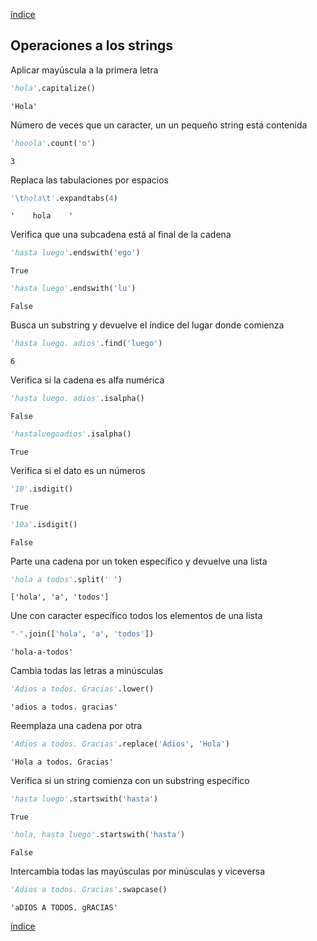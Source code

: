 [índice](../README.md)

## Operaciones a los strings

Aplicar mayúscula a la primera letra


```python
'hola'.capitalize()
```




    'Hola'



Número de veces que un caracter, un un pequeño string está contenida


```python
'hooola'.count('o')
```




    3



Replaca las tabulaciones por espacios


```python
'\thola\t'.expandtabs(4)
```




    '    hola    '



Verifica que una subcadena está al final de la cadena


```python
'hasta luego'.endswith('ego')
```




    True




```python
'hasta luego'.endswith('lu')
```




    False



Busca un substring y devuelve el índice del lugar donde comienza


```python
'hasta luego. adios'.find('luego')
```




    6



Verifica si la cadena es alfa numérica


```python
'hasta luego. adios'.isalpha()
```




    False




```python
'hastaluegoadios'.isalpha()
```




    True



Verifica si el dato es un números


```python
'10'.isdigit()
```




    True




```python
'10a'.isdigit()
```




    False



Parte una cadena por un token específico y devuelve una lista


```python
'hola a todos'.split(' ')
```




    ['hola', 'a', 'todos']



Une con caracter específico todos los elementos de una lista 


```python
"-".join(['hola', 'a', 'todos'])
```




    'hola-a-todos'



Cambia todas las letras a minúsculas


```python
'Adios a todos. Gracias'.lower()
```




    'adios a todos. gracias'



Reemplaza una cadena por otra


```python
'Adios a todos. Gracias'.replace('Adios', 'Hola')
```




    'Hola a todos. Gracias'



Verifica si un string comienza con un substring específico


```python
'hasta luego'.startswith('hasta')
```




    True




```python
'hola, hasta luego'.startswith('hasta')
```




    False



Intercambia todas las mayúsculas por minúsculas y viceversa


```python
'Adios a todos. Gracias'.swapcase()
```




    'aDIOS A TODOS. gRACIAS'

[índice](README.md)
